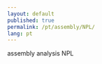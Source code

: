 ```yaml
---
layout: default
published: true
permalink: /pt/assembly/NPL/
lang: pt
---
```


assembly analysis NPL
